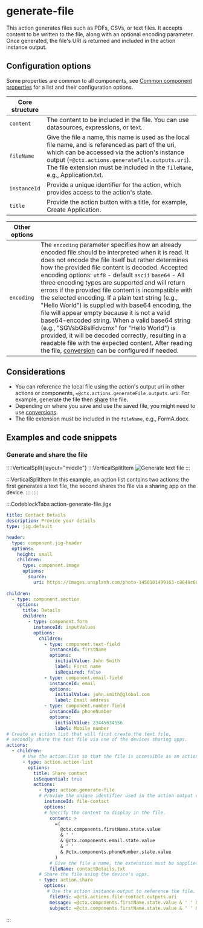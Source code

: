 # generate-file

This action generates files such as PDFs, CSVs, or text files. It accepts content to be written to the file, along with an optional encoding parameter. Once generated, the file's URI is returned and included in the action instance output.

## Configuration options

Some properties are common to all components, see [Common component properties]() for a list and their configuration options.

| **Core structure** |                                                                                                                                                                                                                                                                                             |
| ------------------ | ------------------------------------------------------------------------------------------------------------------------------------------------------------------------------------------------------------------------------------------------------------------------------------------- |
| `content`          | The content to be included in the file. You can use datasources, expressions, or text.                                                                                                                                                                                                      |
| `fileName`         | Give the file a name, this name is used as the local file name, and is referenced as part of the uri, which can be accessed via the action's instance output (`=@ctx.actions.generateFile.outputs.uri`). &#xA;The file extension must be included in the `fileName`, e.g., Application.txt. |
| `instanceId`       | Provide a unique identifier for the action, which provides access to the action's state.                                                                                                                                                                                                    |
| `title`            | Provide the action button with a title, for example, Create Application.                                                                                                                                                                                                                    |

| **Other options** |                                                                                                                                                                                                                                                                                                                                                                                                                                                                                                                                                                                                                                                                                                                                                                                                                                                      |
| ----------------- | ---------------------------------------------------------------------------------------------------------------------------------------------------------------------------------------------------------------------------------------------------------------------------------------------------------------------------------------------------------------------------------------------------------------------------------------------------------------------------------------------------------------------------------------------------------------------------------------------------------------------------------------------------------------------------------------------------------------------------------------------------------------------------------------------------------------------------------------------------- |
| `encoding`        | The `encoding` parameter specifies how an already encoded file should be interpreted when it is read. It does not encode the file itself but rather determines how the provided file content is decoded.&#xA;Accepted encoding options:&#xA; `utf8` - default&#xA;`ascii`&#xA;`base64` - All three encoding types are supported and will return errors if the provided file content is incompatible with the selected encoding.&#xA;If a plain text string (e.g., "Hello World") is supplied with base64 encoding, the file will appear empty because it is not a valid base64-encoded string.&#xA;When a valid base64 string (e.g., "SGVsbG8sIFdvcmx" for "Hello World") is provided, it will be decoded correctly, resulting in a readable file with the expected content.&#xA;After reading the file, [conversion]() can be configured if needed. |

## Considerations

- You can reference the local file using the action's output uri in other actions or components, `=@ctx.actions.generateFile.outputs.uri`. For example, generate the file then [share](./share.md) the file. &#x20;
- Depending on where you save and use the saved file, you might need to use [conversions]().
- The file extension must be included in the `fileName`, e.g., FormA.docx.

## Examples and code snippets

### Generate and share the file

::::VerticalSplit{layout="middle"}
:::VerticalSplitItem
![Generate text file](https://archbee-image-uploads.s3.amazonaws.com/0TQnKgJpsWhT3gQzQOhdY-E4cstXhDfxhYT1MEwriiu-20250226-120629.png "Generate text file")
:::

:::VerticalSplitItem
In this example, an action list contains two actions: the first generates a text file, the second shares the file via a sharing app on the device.
:::
::::

:::CodeblockTabs
action-generate-file.jigx

```yaml
title: Contact Details
description: Provide your details
type: jig.default

header:
  type: component.jig-header
  options:
    height: small
    children: 
      type: component.image
      options:
        source:
          uri: https://images.unsplash.com/photo-1450101499163-c8848c66ca85?w=900&auto=format&fit=crop&q=60&ixlib=rb-4.0.3&ixid=M3wxMjA3fDB8MHxzZWFyY2h8MTR8fGludm9pY2luZ3xlbnwwfHwwfHx8MA%3D%3D    
  
children:
  - type: component.section
    options:
      title: Details
      children: 
        - type: component.form
          instanceId: inputValues
          options:
            children:
              - type: component.text-field
                instanceId: firstName
                options:
                  initialValue: John Smith
                  label: First name
                  isRequired: false
              - type: component.email-field
                instanceId: email
                options:
                  initialValue: john.smith@global.com
                  label: Email address
              - type: component.number-field
                instanceId: phoneNumber
                options:
                  initialValue: 23445634556
                  label: Mobile number
# Create an action list that will first create the text file,
# secondly share the text file via one of the devices sharing apps.     
actions:
  - children:
      # Use the action.list so that the file is accessible as an action output.   
      - type: action.action-list
        options:
          title: Share contact
          isSequential: true
          actions:
            - type: action.generate-file
            # Provide the unique identifier used in the action output callback. 
              instanceId: file-contact
              options:
              # Specify the content to display in the file.
                content: >
                  =(
                    @ctx.components.firstName.state.value 
                    & ' ' 
                    & @ctx.components.email.state.value 
                    & ' ' 
                    & @ctx.components.phoneNumber.state.value
                  )
                # Give the file a name, the extenstion must be supplied.  
                fileName: contactDetails.txt
            # Share the file using the device's apps.    
            - type: action.share
              options: 
               # Use the action instance output to reference the file.
                fileUri: =@ctx.actions.file-contact.outputs.uri
                message: =@ctx.components.firstName.state.value & ' ' & 'Details'
                subject: =@ctx.components.firstName.state.value & ' ' & 'Details'
```
:::

